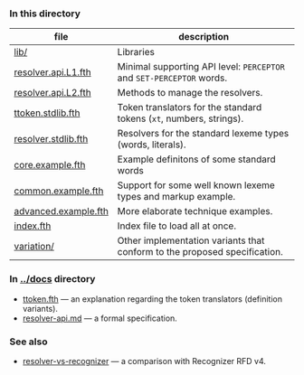 ### In this directory

file | description
--- | ---
[lib/](../../../tree/master/lexeme-translator/lib)  | Libraries
[resolver.api.L1.fth](resolver.api.L1.fth)          | Minimal supporting API level: `PERCEPTOR` and `SET-PERCEPTOR` words.
[resolver.api.L2.fth](resolver.api.L2.fth)          | Methods to manage the resolvers.
[ttoken.stdlib.fth](ttoken.stdlib.fth)              | Token translators for the standard tokens (`xt`, numbers, strings).
[resolver.stdlib.fth](resolver.stdlib.fth)          | Resolvers for the standard lexeme types (words, literals).
[core.example.fth](core.example.fth)                | Example definitons of some standard words
[common.example.fth](common.example.fth)            | Support for some well known lexeme types and markup example.
[advanced.example.fth](advanced.example.fth)        | More elaborate technique examples.
[index.fth](index.fth)                              | Index file to load all at once.
[variation/](../../../tree/master/lexeme-translator/variation)      | Other implementation variants that conform to the proposed specification.


### In [../docs](../../../tree/master/docs) directory

 - [ttoken.fth](../docs/ttoken.fth) — an explanation regarding the token translators (definition variants).
 - [resolver-api.md](../docs/resolver-api.md) — a formal specification.


### See also

 - [resolver-vs-recognizer](https://ruv.github.io/forth-design-exp/resolver-vs-recognizer.xml) — a comparison with Recognizer RFD v4.
